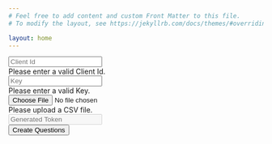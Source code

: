 ```yaml
---
# Feel free to add content and custom Front Matter to this file.
# To modify the layout, see https://jekyllrb.com/docs/themes/#overriding-theme-defaults

layout: home
---
```

<div class="container-fluid">
    <form action="#" class="needs-validation" id="bulk-update-form">
        <div class="row">
            <div class="col col-2">
                <input placeholder="Client Id" type="text" id="clientId" class="form-control" required>
                <div class="invalid-feedback">Please enter a valid Client Id.</div>
            </div>
            <div class="col col-2">
                <input placeholder="Key" type="text" id="clientKey" class="form-control" required>
                <div class="invalid-feedback">Please enter a valid Key.</div>
            </div>
            <div class="col col-3">
                <input type="file" id="fileToUpload" class="form-control" required>
                <div class="invalid-feedback">Please upload a CSV file.</div>
            </div>
            <div class="col col-2">
                <input disabled placeholder="Generated Token" type="text" id="generated-token" class="form-control">
            </div>
            <div class="col col-1"></div>
            <div class="col col-2">
                <button type="submit" class="btn btn-primary stick-to-end" id="btnUploadFile">Create Questions</button>
            </div>
        </div>
    </form>
</div>
<div id="uploadProgressDiv" style="display: none; margin-top: 20px;" class="progress">
    <div id="uploadProgress" class="progress-bar progress-bar-striped" style="width:0%"></div>
</div>
<div class="container-fluid">
    <br>
    <div style="display: none;" id="bulkUpdateResult">
        <!-- Nav tabs -->
        <ul class="container-fluid nav nav-tabs" role="tablist">
            <li class="nav-item">
                <a style="text-decoration:none" class="nav-link active" data-bs-toggle="tab" href="#createdQuesTab">Created Posts</a>
            </li>
            <li class="nav-item">
                <a style="text-decoration:none" class="nav-link" data-bs-toggle="tab" href="#failedQuesTab">
                    Failed Questions <sup><span style="display: none;" id="errorBadgeQues" class="badge rounded-pill bg-danger">Error</span></sup>
                </a>
            </li>
            <li class="nav-item">
                <a style="text-decoration:none" class="nav-link" data-bs-toggle="tab" href="#failedAnswerTab">
                    Failed Answers <sup><span style="display: none;" id="errorBadgeAns" class="badge rounded-pill bg-danger">Error</span></sup>
                </a>
            </li>
        </ul>
        <!-- Tab panes -->
        <div class="tab-content">
            <div id="createdQuesTab" class="tab-pane active table-responsive csv-table" style="margin-top: 20px;">
                <table class="table table-bordered table-hover table-striped">
                    <thead><tr><th>Title</th><th>Body</th><th>Tags</th><th>Question Link</th><th>Answer</th><th>Answer Link</th></tr></thead>
                    <tbody id="createdQues"></tbody>
                </table>
            </div>
            <div id="failedQuesTab" class="tab-pane fade table-responsive csv-table" style="margin-top: 20px;">
                <table class="table table-bordered table-hover table-striped">
                    <thead><tr><th>Title</th><th>Body</th><th>Tags</th><th>Error</th><th>Answer</th></tr></thead>
                    <tbody id="failedQues"></tbody>
                </table>
            </div>
            <div id="failedAnswerTab" class="tab-pane fade table-responsive csv-table" style="margin-top: 20px;">
                <table class="table table-bordered table-hover table-striped">
                    <thead><tr><th>Question Id</th><th>Question Title</th><th>Answer</th><th>Error</th></tr></thead>
                    <tbody id="failedAns"></tbody>
                </table>
            </div>
        </div>
    </div>
</div>